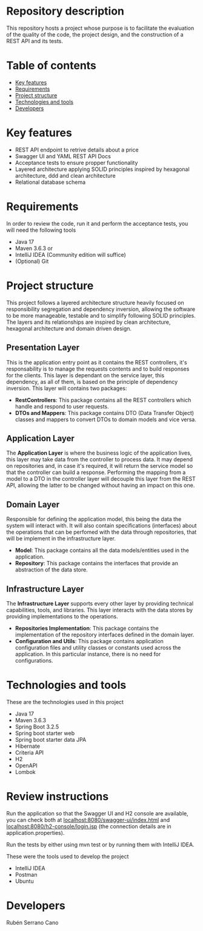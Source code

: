 # Repository description
This repository hosts a project whose purpose is to facilitate the evaluation of the quality of the code, the project design, and the construction of a REST API and its tests.

# Table of contents
- [Key features](#key-features)
- [Requirements](#requirements)
- [Project structure](#project-structure)
- [Technologies and tools](#technologies-and-tools)
- [Developers](#developers)

# Key features
- REST API endpoint to retrive details about a price
- Swagger UI and YAML REST API Docs
- Acceptance tests to ensure propper functionality
- Layered architecture applying SOLID principles inspired by hexagonal architecture, ddd and clean architecture
- Relational database schema

# Requirements
In order to review the code, run it and perform the acceptance tests, you will need the following tools 
- Java 17
- Maven 3.6.3 or
- IntelliJ IDEA (Community edition will suffice)
- (Optional) Git

# Project structure
This project follows a layered architecture structure heavily focused on responsibility segregation and dependency inversion, allowing the software to be more manageable, testable and to simplify following SOLID principles. 
The layers and its relationships are inspired by clean architecture, hexagonal architecture and domain driven design. 

## Presentation Layer
This is the application entry point as it contains the REST controllers, it's responsability is to manage the requests contents and to build responses for the clients. This layer is dependant on the
service layer, this dependency, as all of them, is based on the principle of dependency inversion. This layer will contains two packages:

- **RestControllers**: This package contains all the REST controllers which handle and respond to user requests.
- **DTOs and Mappers**: This package contains DTO (Data Transfer Object) classes and mappers to convert DTOs to domain models and vice versa.

## Application Layer
The **Application Layer** is where the business logic of the application lives, this layer may take data from the controller to process data. It may depend on repositories and, in case it's required,
it will return the service model so that the controller can build a response. Performing the mapping from a model to a DTO in the controller layer will decouple this layer from the REST API, allowing
the latter to be changed without having an impact on this one.

## Domain Layer
Responsible for defining the application model, this being the data the system will interact with. It will also contain specifications (interfaces) about the operations that can be perfomed
with the data through repositories, that will be implement in the infrastructure layer.

- **Model**: This package contains all the data models/entities used in the application.
- **Repository**: This package contains the interfaces that provide an abstraction of the data store.

## Infrastructure Layer
The **Infrastructure Layer** supports every other layer by providing technical capabilities, tools, and libraries. This layer interacts with the data stores by providing implementations to the operations.

- **Repositories Implementation**: This package contains the implementation of the repository interfaces defined in the domain layer.
- **Configuration and Utils**: This package contains application configuration files and utility classes or constants used across the application. In this particular instance, there is no need for
configurations.

# Technologies and tools
These are the technologies used in this project
- Java 17
- Maven 3.6.3
- Spring Boot 3.2.5
- Spring boot starter web
- Spring boot starter data JPA
- Hibernate
- Criteria API
- H2
- OpenAPI
- Lombok

# Review instructions
Run the application so that the Swagger UI and H2 console are available, you can check both at [localhost:8080/swagger-ui/index.html](http://localhost:8080/swagger-ui/index.html#/) and [localhost:8080/h2-console/login.jsp](http://localhost:8080/h2-console/) (the connection details are in application.properties).

Run the tests by either using mvn test or by running them with IntelliJ IDEA.

These were the tools used to develop the project
- IntelliJ IDEA
- Postman
- Ubuntu

# Developers
Rubén Serrano Cano
